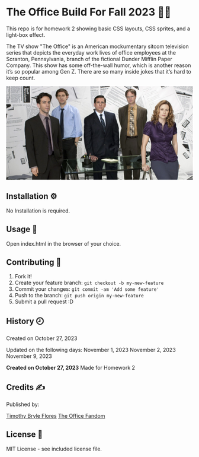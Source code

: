 # The Office Build For Fall 2023 :office_worker:
This repo is for homework 2 showing basic CSS layouts, CSS sprites, and a light-box effect.

The TV show "The Office" is an American mockumentary sitcom television series that depicts the everyday work lives of office employees at the Scranton, Pennsylvania, branch of the fictional Dunder Mifflin Paper Company. This show has some off-the-wall humor, which is another reason it’s so popular among Gen Z. There are so many inside jokes that it’s hard to keep count.

![The Office Group Photo](images/cover_photo0.jpg)

## Installation :gear:

No Installation is required.

## Usage :hammer:

Open index.html in the browser of your choice.

## Contributing :bookmark:

1. Fork it!
2. Create your feature branch: `git checkout -b my-new-feature`
3. Commit your changes: `git commit -am 'Add some feature'`
4. Push to the branch: `git push origin my-new-feature`
5. Submit a pull request :D

## History :clock8:
Created on October 27, 2023

Updated on the following days:
November 1, 2023
November 2, 2023
November 9, 2023


**Created on October 27, 2023**
Made for Homework 2

## Credits :writing_hand:
Published by:

[Timothy Bryle Flores](https://www.behance.net/brylliancePH)
[The Office Fandom](https://theoffice.fandom.com/wiki/List_of_The_Office_Characters)
## License :page_facing_up:

MIT License - see included license file.
